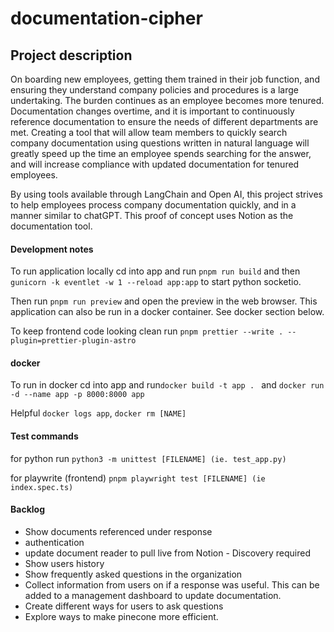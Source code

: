 # documentation-cipher

## Project description

On boarding new employees, getting them trained in their job function, and ensuring they understand company policies and procedures is a large undertaking. The burden continues as an employee becomes more tenured. Documentation changes overtime, and it is important to continuously reference documentation to ensure the needs of different departments are met. Creating a tool that will allow team members to quickly search company documentation using questions written in natural language will greatly speed up the time an employee spends searching for the answer, and will increase compliance with updated documentation for tenured employees.

By using tools available through LangChain and Open AI, this project strives to help employees process company documentation quickly, and in a manner similar to chatGPT. This proof of concept uses Notion as the documentation tool.


#### Development notes

To run application locally cd into app and run `pnpm run build` and then `gunicorn -k eventlet -w 1 --reload app:app` to start python socketio.

Then run `pnpm run preview` and open the preview in the web browser. This application can also be run in a docker container. See docker section below.

To keep frontend code looking clean run `pnpm prettier --write . --plugin=prettier-plugin-astro`

#### docker

To run in docker cd into app and run`docker build -t app . ` and `docker run -d --name app -p 8000:8000 app`

Helpful
`docker logs app`, `docker rm [NAME]`

#### Test commands

for python run `python3 -m unittest [FILENAME] (ie. test_app.py)`

for playwrite (frontend) `pnpm playwright test [FILENAME] (ie index.spec.ts)`


#### Backlog
* Show documents referenced under response
* authentication 
* update document reader to pull live from Notion - Discovery required
* Show users history
* Show frequently asked questions in the organization
* Collect information from users on if a response was useful. This can be added to a management dashboard to update documentation.
* Create different ways for users to ask questions  
* Explore ways to make pinecone more efficient.
